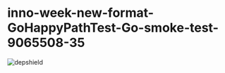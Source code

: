# inno-week-new-format-GoHappyPathTest-Go-smoke-test-9065508-35

![depshield](https://cpeters1.dev.depshield.sonatype.org/badges/depshield-testing/inno-week-new-format-GoHappyPathTest-Go-smoke-test-9065508-35/depshield.svg)